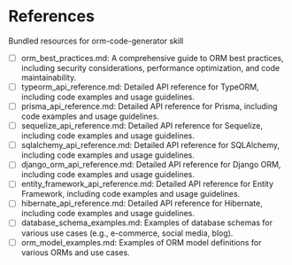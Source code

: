 # References

Bundled resources for orm-code-generator skill

- [ ] orm_best_practices.md: A comprehensive guide to ORM best practices, including security considerations, performance optimization, and code maintainability.
- [ ] typeorm_api_reference.md: Detailed API reference for TypeORM, including code examples and usage guidelines.
- [ ] prisma_api_reference.md: Detailed API reference for Prisma, including code examples and usage guidelines.
- [ ] sequelize_api_reference.md: Detailed API reference for Sequelize, including code examples and usage guidelines.
- [ ] sqlalchemy_api_reference.md: Detailed API reference for SQLAlchemy, including code examples and usage guidelines.
- [ ] django_orm_api_reference.md: Detailed API reference for Django ORM, including code examples and usage guidelines.
- [ ] entity_framework_api_reference.md: Detailed API reference for Entity Framework, including code examples and usage guidelines.
- [ ] hibernate_api_reference.md: Detailed API reference for Hibernate, including code examples and usage guidelines.
- [ ] database_schema_examples.md: Examples of database schemas for various use cases (e.g., e-commerce, social media, blog).
- [ ] orm_model_examples.md: Examples of ORM model definitions for various ORMs and use cases.
